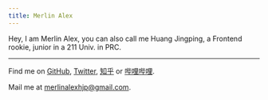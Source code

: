 ```yaml
---
title: Merlin Alex
---
```


<ClientOnly>
  <Plum/>
</ClientOnly>

Hey, I am Merlin Alex, you can also call me Huang Jingping, a Frontend rookie, junior in a 211 Univ. in PRC.

***
<span i-openmoji:flag-china hidden></span>
<span i-ri:user-search-fill></span> Find me on [<span i-carbon:logo-github/>GitHub](https://github.com/huangjingping520), [<span i-carbon:logo-twitter/>Twitter](https://www.twitter.com/Jingping_Huang), [<span i-simple-icons:zhihu/>知乎](https://www.zhihu.com/people/zang-hai-77-32) or [<span i-simple-icons:bilibili/>哔哩哔哩](https://space.bilibili.com/97704929).<br>

<span i-simple-icons:minutemailer></span>Mail me at [merlinalexhjp@gmail.com](mailto:merlinalexhjp@gmail.com).

